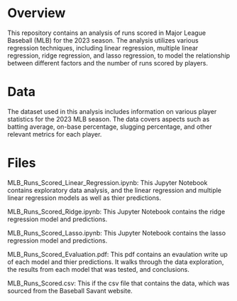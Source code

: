 # Overview
This repository contains an analysis of runs scored in Major League Baseball (MLB) for the 2023 season. The analysis utilizes various regression techniques, including linear regression, multiple linear regression, ridge regression, and lasso regression, to model the relationship between different factors and the number of runs scored by players.

# Data
The dataset used in this analysis includes information on various player statistics for the 2023 MLB season. The data covers aspects such as batting average, on-base percentage, slugging percentage, and other relevant metrics for each player.

# Files

MLB_Runs_Scored_Linear_Regression.ipynb: This Jupyter Notebook contains exploratory data analysis, and the linear regression and multiple linear regression models as well as thier predictions.

MLB_Runs_Scored_Ridge.ipynb: This Jupyter Notebook contains the ridge regression model and predictions.

MLB_Runs_Scored_Lasso.ipynb: This Jupyter Notebook contains the lasso regression model and predictions.

MLB_Runs_Scored_Evaluation.pdf: This pdf contains an evaulation write up of each model and thier predictions. It walks through the data exploration, the results from each model that was tested, and conclusions.

MLB_Runs_Scored.csv: This if the csv file that contains the data, which was sourced from the Baseball Savant website.
